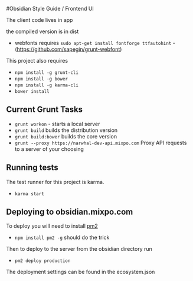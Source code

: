 #Obsidian Style Guide / Frontend UI

The client code lives in app

the compiled version is in dist

* webfonts requires `sudo apt-get install fontforge ttfautohint` - (https://github.com/sapegin/grunt-webfont)

This project also requires

* `npm install -g grunt-cli`
* `npm install -g bower`
* `npm install -g karma-cli`
* `bower install`

## Current Grunt Tasks

* `grunt workon` - starts a local server
* `grunt build` builds the distribution version
* `grunt build:bower` builds the core version
* `grunt --proxy https://narwhal-dev-api.mixpo.com` Proxy API requests to a server of your choosing

## Running tests

The test runner for this project is karma.

* `karma start`

## Deploying to obsidian.mixpo.com

To deploy you will need to install [pm2](https://github.com/Unitech/pm2)

* `npm install pm2 -g` should do the trick

Then to deploy to the server from the obsidian directory run

* `pm2 deploy production`

The deployment settings can be found in the ecosystem.json
